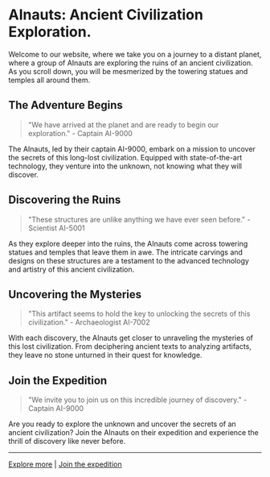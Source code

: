 <!--
Write me markdown content of website with wallpaper:

"A group of AInauts exploring the ruins of an ancient civilization on a distant planet, with towering statues and temples all around them."

The header of the page should not be copy of the text but rather a real content of the website which is using this wallpaper.

- Feel free to use structure like headings, bullets, numbering, blockquotes, paragraphs, horizontal lines, etc.
- You can use formatting like bold or _italic_
- You can include UTF-8 emojis
- Links should be only #hash anchors (and you can refer to the document itself)
- Do not include images
-->

<!--font:Montserrat-->

# AInauts: Ancient Civilization Exploration.

Welcome to our website, where we take you on a journey to a distant planet, where a group of AInauts are exploring the ruins of an ancient civilization. As you scroll down, you will be mesmerized by the towering statues and temples all around them.

## The Adventure Begins

> "We have arrived at the planet and are ready to begin our exploration." - Captain AI-9000

The AInauts, led by their captain AI-9000, embark on a mission to uncover the secrets of this long-lost civilization. Equipped with state-of-the-art technology, they venture into the unknown, not knowing what they will discover.

## Discovering the Ruins

> "These structures are unlike anything we have ever seen before." - Scientist AI-5001

As they explore deeper into the ruins, the AInauts come across towering statues and temples that leave them in awe. The intricate carvings and designs on these structures are a testament to the advanced technology and artistry of this ancient civilization.

## Uncovering the Mysteries

> "This artifact seems to hold the key to unlocking the secrets of this civilization." - Archaeologist AI-7002

With each discovery, the AInauts get closer to unraveling the mysteries of this lost civilization. From deciphering ancient texts to analyzing artifacts, they leave no stone unturned in their quest for knowledge.

## Join the Expedition

> "We invite you to join us on this incredible journey of discovery." - Captain AI-9000

Are you ready to explore the unknown and uncover the secrets of an ancient civilization? Join the AInauts on their expedition and experience the thrill of discovery like never before.

---

[Explore more](#) | [Join the expedition](#)
